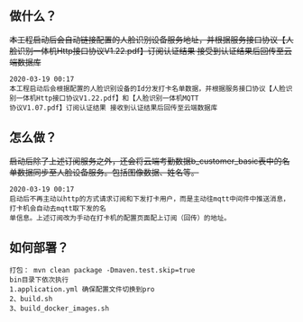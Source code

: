 ## 做什么？
~~本工程启动后会自动链接配置的人脸识别设备服务地址，并根据服务接口协议【人脸识别一体机Http接口协议V1.22.pdf】订阅认证结果
接受到认证结果后回传至云端数据库~~

    2020-03-19 00:17
    本工程启动后会根据配置的人脸识别设备的Id分发打卡名单数据，并根据服务接口协议【人脸识别一体机Http接口协议V1.22.pdf】和【人脸识别一体机MQTT
    协议V1.07.pdf】订阅认证结果 接收到认证结果后回传至云端数据库

## 怎么做？

~~启动后除了上述订阅服务之外，还会将云端考勤数据b_customer_basic表中的名单数据同步至人脸设备服务。包括图像数据、姓名等。~~
        
    2020-03-19 00:17
    启动后不再主动以http的方式请求订阅和下发打卡用户，而是主动往mqtt中间件中推送消息，打卡机会自动去mqtt取下发的名
    单信息。上述订阅改为手动在打卡机的配置页面配上订阅（回传）的地址。
        
## 如何部署？

    打包： mvn clean package -Dmaven.test.skip=true
    bin目录下依次执行 
    1.application.yml 确保配置文件切换到pro
    2、build.sh
    3、build_docker_images.sh
    
